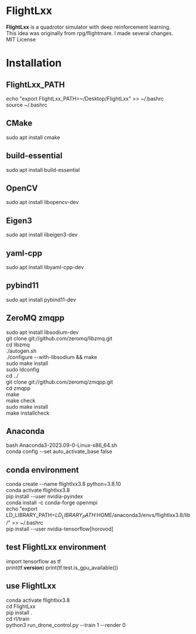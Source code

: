 # FlightLxx
**FlightLxx** is a quadrotor simulator with deep reinforcement learning.   
This idea was originally from rpg/flightmare. I made several changes.  
MIT License

# Installation
## FlightLxx_PATH
echo "export FlightLxx_PATH=~/Desktop/FlightLxx" >> ~/.bashrc  
source ~/.bashrc  

## CMake
sudo apt install cmake  
## build-essential
sudo apt install build-essential  
## OpenCV
sudo apt install libopencv-dev  
## Eigen3
sudo apt install libeigen3-dev  
## yaml-cpp
sudo apt install libyaml-cpp-dev  
## pybind11
sudo apt install pybind11-dev  
## ZeroMQ zmqpp
sudo apt install libsodium-dev  
git clone git://github.com/zeromq/libzmq.git  
cd libzmq  
./autogen.sh  
./configure --with-libsodium && make  
sudo make install  
sudo ldconfig  
cd ../  
git clone git://github.com/zeromq/zmqpp.git  
cd zmqpp  
make  
make check  
sudo make install  
make installcheck  

## Anaconda
bash Anaconda3-2023.09-0-Linux-x86_64.sh  
conda config --set auto_activate_base false  
## conda environment
conda create --name flightlxx3.8 python=3.8.10  
conda activate flightlxx3.8  
pip install --user nvidia-pyindex  
conda install -c conda-forge openmpi  
echo "export LD_LIBRARY_PATH=$LD_LIBRARY_PATH:$HOME/anaconda3/envs/flightlxx3.8/lib/" >> ~/.bashrc  
pip install --user nvidia-tensorflow[horovod]  
## test FlightLxx environment
import tensorflow as tf  
print(tf.__version__)
print(tf.test.is_gpu_available())  

## use FlightLxx
conda activate flightlxx3.8  
cd FlightLxx  
pip install .  
cd rl/train  
python3 run_drone_control.py --train 1 --render 0  